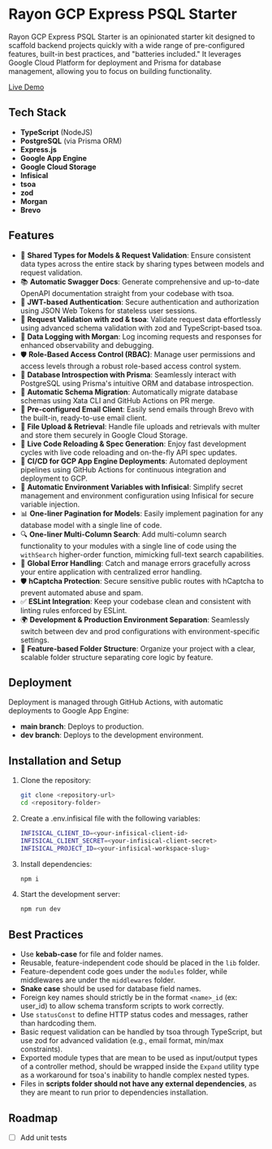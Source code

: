 # Rayon GCP Express PSQL Starter

Rayon GCP Express PSQL Starter is an opinionated starter kit designed to scaffold backend projects quickly with a wide range of pre-configured features, built-in best practices, and "batteries included." It leverages Google Cloud Platform for deployment and Prisma for database management, allowing you to focus on building functionality.

[Live Demo](https://compact-flash-306512.el.r.appspot.com/)

## Tech Stack

- **TypeScript** (NodeJS)
- **PostgreSQL** (via Prisma ORM)
- **Express.js**
- **Google App Engine**
- **Google Cloud Storage**
- **Infisical**
- **tsoa**
- **zod**
- **Morgan**
- **Brevo**

## Features

- 🔄 **Shared Types for Models & Request Validation**: Ensure consistent data types across the entire stack by sharing types between models and request validation.
- 📚 **Automatic Swagger Docs**: Generate comprehensive and up-to-date OpenAPI documentation straight from your codebase with tsoa.
- 🔐 **JWT-based Authentication**: Secure authentication and authorization using JSON Web Tokens for stateless user sessions.
- 📜 **Request Validation with zod & tsoa**: Validate request data effortlessly using advanced schema validation with zod and TypeScript-based tsoa.
- 📝 **Data Logging with Morgan**: Log incoming requests and responses for enhanced observability and debugging.
- 🛡️ **Role-Based Access Control (RBAC)**: Manage user permissions and access levels through a robust role-based access control system.
- 🧬 **Database Introspection with Prisma**: Seamlessly interact with PostgreSQL using Prisma's intuitive ORM and database introspection.
- 🔄 **Automatic Schema Migration**: Automatically migrate database schemas using Xata CLI and GitHub Actions on PR merge.
- 📧 **Pre-configured Email Client**: Easily send emails through Brevo with the built-in, ready-to-use email client.
- 📂 **File Upload & Retrieval**: Handle file uploads and retrievals with multer and store them securely in Google Cloud Storage.
- 🔄 **Live Code Reloading & Spec Generation**: Enjoy fast development cycles with live code reloading and on-the-fly API spec updates.
- 🚀 **CI/CD for GCP App Engine Deployments**: Automated deployment pipelines using GitHub Actions for continuous integration and deployment to GCP.
- 🔑 **Automatic Environment Variables with Infisical**: Simplify secret management and environment configuration using Infisical for secure variable injection.
- 📊 **One-liner Pagination for Models**: Easily implement pagination for any database model with a single line of code.
- 🔍 **One-liner Multi-Column Search**: Add multi-column search functionality to your modules with a single line of code using the `withSearch` higher-order function, mimicking full-text search capabilities.
- 🛑 **Global Error Handling**: Catch and manage errors gracefully across your entire application with centralized error handling.
- 🛡️ **hCaptcha Protection**: Secure sensitive public routes with hCaptcha to prevent automated abuse and spam.
- ✅ **ESLint Integration**: Keep your codebase clean and consistent with linting rules enforced by ESLint.
- 🌍 **Development & Production Environment Separation**: Seamlessly switch between dev and prod configurations with environment-specific settings.
- 📁 **Feature-based Folder Structure**: Organize your project with a clear, scalable folder structure separating core logic by feature.

## Deployment

Deployment is managed through GitHub Actions, with automatic deployments to Google App Engine:
- **main branch**: Deploys to production.
- **dev branch**: Deploys to the development environment.

## Installation and Setup

1. Clone the repository:
    ```bash
    git clone <repository-url>
    cd <repository-folder>
    ```
2. Create a .env.infisical file with the following variables:
    ```bash
    INFISICAL_CLIENT_ID=<your-infisical-client-id>
    INFISICAL_CLIENT_SECRET=<your-infisical-client-secret>
    INFISICAL_PROJECT_ID=<your-infisical-workspace-slug>
    ```
2. Install dependencies:
    ```bash
    npm i
    ```
3. Start the development server:
    ```bash
    npm run dev
    ```

## Best Practices
- Use **kebab-case** for file and folder names.
- Reusable, feature-independent code should be placed in the `lib` folder.
- Feature-dependent code goes under the `modules` folder, while middlewares are under the `middlewares` folder.
- **Snake case** should be used for database field names.
- Foreign key names should strictly be in the format `<name>_id` (ex: user_id) to allow schema transform scripts to work correctly.
- Use `statusConst` to define HTTP status codes and messages, rather than hardcoding them.
- Basic request validation can be handled by tsoa through TypeScript, but use zod for advanced validation (e.g., email format, min/max constraints).
- Exported module types that are mean to be used as input/output types of a controller method, should be wrapped inside the `Expand` utility type as a workaround for tsoa's inability to handle complex nested types.
- Files in **scripts folder should not have any external dependencies**, as they are meant to run prior to dependencies installation.

## Roadmap
- [ ] Add unit tests
